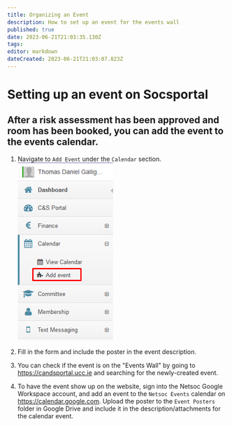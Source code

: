 ```yaml
---
title: Organizing an Event
description: How to set up an event for the events wall
published: true
date: 2023-06-21T21:03:35.130Z
tags: 
editor: markdown
dateCreated: 2023-06-21T21:03:07.823Z
---
```


# Setting up an event on Socsportal

## After a risk assessment has been approved and room has been booked, you can add the event to the events calendar.

1. Navigate to `Add Event` under the `Calendar` section.
![add-event.png](/assets/add-event.png)

1. Fill in the form and include the poster in the event description.
1. You can check if the event is on the "Events Wall" by going to https://candsportal.ucc.ie and searching for the newly-created event.
1. To have the event show up on the website, sign into the Netsoc Google Workspace account, and add an event to the `Netsoc Events` calendar on https://calendar.google.com. Upload the poster to the `Event Posters` folder in Google Drive and include it in the description/attachments for the calendar event.